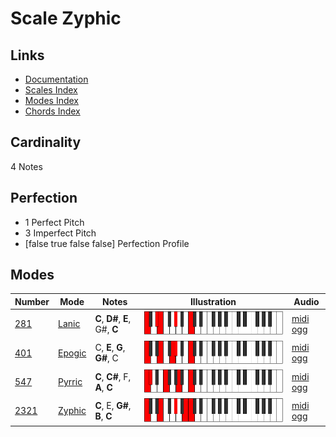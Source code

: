 # Scale Zyphic

## Links

- [Documentation](index.md)
- [Scales Index](Scales.md)
- [Modes Index](Modes.md)
- [Chords Index](Chords.md)

## Cardinality

4 Notes

## Perfection

- 1 Perfect Pitch
- 3 Imperfect Pitch
- [false true false false] Perfection Profile

## Modes

| Number | Mode | Notes | Illustration | Audio |
|--------|------|-------|--------------|-------|
| [281](https://ianring.com/musictheory/scales/281) | [Lanic](ModeLanic.md) | **C**, **D#**, **E**, G#, **C** | ![CNaturalLanic](ModeCNaturalLanic.png) | [midi](ModeCNaturalLanic.mid) [ogg](ModeCNaturalLanic.ogg) | 
| [401](https://ianring.com/musictheory/scales/401) | [Epogic](ModeEpogic.md) | C, **E**, **G**, **G#**, C | ![CNaturalEpogic](ModeCNaturalEpogic.png) | [midi](ModeCNaturalEpogic.mid) [ogg](ModeCNaturalEpogic.ogg) | 
| [547](https://ianring.com/musictheory/scales/547) | [Pyrric](ModePyrric.md) | **C**, **C#**, F, **A**, **C** | ![CNaturalPyrric](ModeCNaturalPyrric.png) | [midi](ModeCNaturalPyrric.mid) [ogg](ModeCNaturalPyrric.ogg) | 
| [2321](https://ianring.com/musictheory/scales/2321) | [Zyphic](ModeZyphic.md) | **C**, E, **G#**, **B**, **C** | ![CNaturalZyphic](ModeCNaturalZyphic.png) | [midi](ModeCNaturalZyphic.mid) [ogg](ModeCNaturalZyphic.ogg) | 
